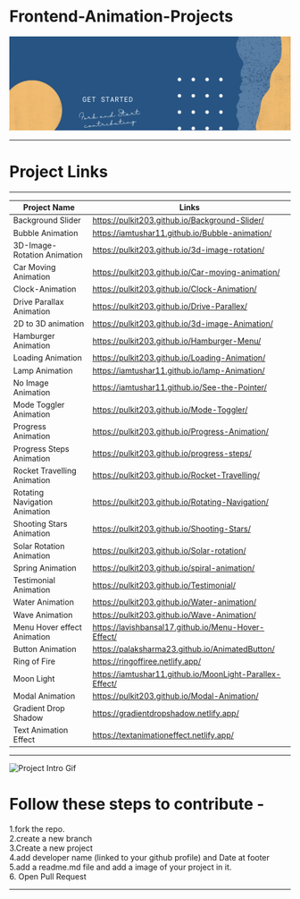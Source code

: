 # Frontend-Animation-Projects

![Project Intro Gif](https://raw.githubusercontent.com/Pulkit203/project-intro-gif/main/Blue%20and%20Yellow%20Modern%20Artisan%20Parties%20and%20Celebrations%20X-Frame%20Banner.gif)

---

# Project Links

---

| Project Name                  | Links                                                    |
| ----------------------------- | -------------------------------------------------------- |
| Background Slider             | https://pulkit203.github.io/Background-Slider/           |
| Bubble Animation              | https://iamtushar11.github.io/Bubble-animation/          |
| 3D-Image-Rotation Animation   | https://pulkit203.github.io/3d-image-rotation/           |
| Car Moving Animation          | https://pulkit203.github.io/Car-moving-animation/        |
| Clock-Animation               | https://pulkit203.github.io/Clock-Animation/             |
| Drive Parallax Animation      | https://pulkit203.github.io/Drive-Parallex/              |
| 2D to 3D animation            | https://pulkit203.github.io/3d-image-Animation/          |
| Hamburger Animation           | https://pulkit203.github.io/Hamburger-Menu/              |
| Loading Animation             | https://pulkit203.github.io/Loading-Animation/           |
| Lamp Animation                | https://iamtushar11.github.io/lamp-Animation/            |
| No Image Animation            | https://iamtushar11.github.io/See-the-Pointer/           |
| Mode Toggler Animation        | https://pulkit203.github.io/Mode-Toggler/                |
| Progress Animation            | https://pulkit203.github.io/Progress-Animation/          |
| Progress Steps Animation      | https://pulkit203.github.io/progress-steps/              |
| Rocket Travelling Animation   | https://pulkit203.github.io/Rocket-Travelling/           |
| Rotating Navigation Animation | https://pulkit203.github.io/Rotating-Navigation/         |
| Shooting Stars Animation      | https://pulkit203.github.io/Shooting-Stars/              |
| Solar Rotation Animation      | https://pulkit203.github.io/Solar-rotation/              |
| Spring Animation              | https://pulkit203.github.io/spiral-animation/            |
| Testimonial Animation         | https://pulkit203.github.io/Testimonial/                 |
| Water Animation               | https://pulkit203.github.io/Water-animation/             |
| Wave Animation                | https://pulkit203.github.io/Wave-Animation/              |
| Menu Hover effect Animation   | https://lavishbansal17.github.io/Menu-Hover-Effect/      |
| Button Animation              | https://palaksharma23.github.io/AnimatedButton/          |
| Ring of Fire                  | https://ringoffiree.netlify.app/                         |
| Moon Light                    | https://iamtushar11.github.io/MoonLight-Parallex-Effect/ |
| Modal Animation               | https://pulkit203.github.io/Modal-Animation/             |
| Gradient Drop Shadow          | https://gradientdropshadow.netlify.app/                  |
| Text Animation Effect|https://textanimationeffect.netlify.app/|
---

![Project Intro Gif](./Gif.gif)

# Follow these steps to contribute -

1.fork the repo.
<br/>
2.create a new branch
<br/>
3.Create a new project
<br/>
4.add developer name (linked to your github profile) and Date at footer
<br/>
5.add a readme.md file and add a image of your project in it.
<br/> 6. Open Pull Request
<br/>

---
